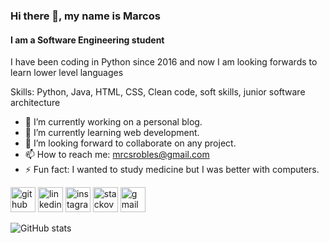 ### Hi there 👋, my name is Marcos 
#### I am a Software Engineering student

I have been coding in Python since 2016 and now I am looking forwards to learn lower level languages

Skills: Python, Java, HTML, CSS, Clean code, soft skills, junior software architecture

- 🔭 I’m currently working on a personal blog. 
- 🌱 I’m currently learning web development. 
- 👯 I’m looking forward to collaborate on any project. 
- 📫 How to reach me: mrcsrobles@gmail.com 
- ⚡ Fun fact: I wanted to study medicine but I was better with computers. 


[<img src='https://cdn.jsdelivr.net/npm/simple-icons@3.0.1/icons/github.svg' alt='github' height='40'>](https://github.com/Mrcsrobles)  [<img src='https://cdn.jsdelivr.net/npm/simple-icons@3.0.1/icons/linkedin.svg' alt='linkedin' height='40'>](https://www.linkedin.com/in/marcos-robles-rodr%C3%ADguez-b867031b7/)  [<img src='https://cdn.jsdelivr.net/npm/simple-icons@3.0.1/icons/instagram.svg' alt='instagram' height='40'>](https://www.instagram.com/mrcs_robles/)  [<img src='https://cdn.jsdelivr.net/npm/simple-icons@3.0.1/icons/stackoverflow.svg' alt='stackoverflow' height='40'>](https://stackoverflow.com/users/9310655)  [<img src='https://cdn.jsdelivr.net/npm/simple-icons@3.0.1/icons/gmail.svg' alt='gmail' height='40'>](roblesmrcs@gmail.com)  

![GitHub stats](https://github-readme-stats.vercel.app/api?username=Mrcsrobles&show_icons=true)  

